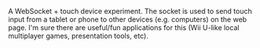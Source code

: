 A WebSocket + touch device experiment. The socket is used to send touch input
from a tablet or phone to other devices (e.g. computers) on the web page.
I'm sure there are useful/fun applications for this (Wii U-like local multiplayer
games, presentation tools, etc).
